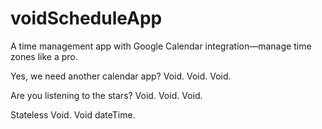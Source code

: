 # voidScheduleApp

A time management app with Google Calendar integration—manage time zones like a pro. 

Yes, we need another calendar app? Void. Void. Void. 

Are you listening to the stars? Void. Void. Void. 

Stateless Void. 
Void dateTime. 

